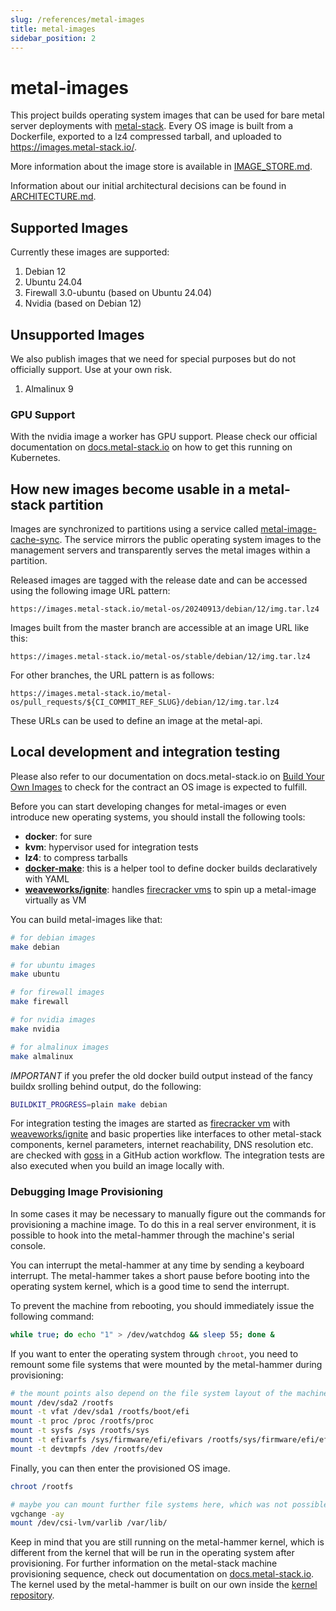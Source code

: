 ```yaml
---
slug: /references/metal-images
title: metal-images
sidebar_position: 2
---
```


# metal-images

This project builds operating system images that can be used for bare metal server deployments with [metal-stack](https://metal-stack.io).
Every OS image is built from a Dockerfile, exported to a lz4 compressed tarball, and uploaded to <https://images.metal-stack.io/>.

More information about the image store is available in [IMAGE_STORE.md](./IMAGE_STORE.md).

Information about our initial architectural decisions can be found in [ARCHITECTURE.md](./ARCHITECTURE.md).

## Supported Images

Currently these images are supported:

1. Debian 12
1. Ubuntu 24.04
1. Firewall 3.0-ubuntu (based on Ubuntu 24.04)
1. Nvidia (based on Debian 12)

## Unsupported Images

We also publish images that we need for special purposes but do not officially support. Use at your own risk.

1. Almalinux 9

### GPU Support

With the nvidia image a worker has GPU support. Please check our official documentation on [docs.metal-stack.io](https://docs.metal-stack.io/stable/overview/gpu-support/) on how to get this running on Kubernetes.

## How new images become usable in a metal-stack partition

Images are synchronized to partitions using a service called [metal-image-cache-sync](https://github.com/metal-stack/metal-image-cache-sync). The service mirrors the public operating system images to the management servers and transparently serves the metal images within a partition.

Released images are tagged with the release date and can be accessed using the following image URL pattern:

`https://images.metal-stack.io/metal-os/20240913/debian/12/img.tar.lz4`

Images built from the master branch are accessible at an image URL like this:

`https://images.metal-stack.io/metal-os/stable/debian/12/img.tar.lz4`

For other branches, the URL pattern is as follows:

`https://images.metal-stack.io/metal-os/pull_requests/${CI_COMMIT_REF_SLUG}/debian/12/img.tar.lz4`

These URLs can be used to define an image at the metal-api.

## Local development and integration testing

Please also refer to our documentation on docs.metal-stack.io on [Build Your Own Images](https://docs.metal-stack.io/stable/overview/os/#Building-Your-Own-Images) to check for the contract an OS image is expected to fulfill.

Before you can start developing changes for metal-images or even introduce new operating systems, you should install the following tools:

- **docker**: for sure
- **kvm**: hypervisor used for integration tests
- **lz4**: to compress tarballs
- **[docker-make](https://github.com/fi-ts/docker-make)**: this is a helper tool to define docker builds declaratively with YAML
- **[weaveworks/ignite](https://github.com/weaveworks/ignite)**: handles [firecracker vms](https://firecracker-microvm.github.io/) to spin up a metal-image virtually as VM

You can build metal-images like that:

```bash
# for debian images
make debian

# for ubuntu images
make ubuntu

# for firewall images
make firewall

# for nvidia images
make nvidia

# for almalinux images
make almalinux
```

*IMPORTANT* if you prefer the old docker build output instead of the fancy buildx srolling behind output, do the following:

```bash
BUILDKIT_PROGRESS=plain make debian
```

For integration testing the images are started as [firecracker vm](https://firecracker-microvm.github.io/) with [weaveworks/ignite](https://github.com/weaveworks/ignite) and basic properties like interfaces to other metal-stack components, kernel parameters, internet reachability, DNS resolution etc. are checked with [goss](https://github.com/aelsabbahy/goss) in a GitHub action workflow. The integration tests are also executed when you build an image locally with.

### Debugging Image Provisioning

In some cases it may be necessary to manually figure out the commands for provisioning a machine image. To do this in a real server environment, it is possible to hook into the metal-hammer through the machine's serial console.

You can interrupt the metal-hammer at any time by sending a keyboard interrupt. The metal-hammer takes a short pause before booting into the operating system kernel, which is a good time to send the interrupt.

To prevent the machine from rebooting, you should immediately issue the following command:

```bash
while true; do echo "1" > /dev/watchdog && sleep 55; done &
```

If you want to enter the operating system through `chroot`, you need to remount some file systems that were mounted by the metal-hammer during provisioning:

```bash
# the mount points also depend on the file system layout of the machine, so please only take this as an example:
mount /dev/sda2 /rootfs
mount -t vfat /dev/sda1 /rootfs/boot/efi
mount -t proc /proc /rootfs/proc
mount -t sysfs /sys /rootfs/sys
mount -t efivarfs /sys/firmware/efi/efivars /rootfs/sys/firmware/efi/efivars
mount -t devtmpfs /dev /rootfs/dev
```

Finally, you can then enter the provisioned OS image.

```bash
chroot /rootfs

# maybe you can mount further file systems here, which was not possible in the u-root environment of the metal-hammer
vgchange -ay
mount /dev/csi-lvm/varlib /var/lib/
```

Keep in mind that you are still running on the metal-hammer kernel, which is different from the kernel that will be run in the operating system after provisioning. For further information on the metal-stack machine provisioning sequence, check out documentation on [docs.metal-stack.io](https://docs.metal-stack.io/stable/overview/architecture/#Machine-Provisioning-Sequence). The kernel used by the metal-hammer is built on our own inside the [kernel repository](https://github.com/metal-stack/kernel).
